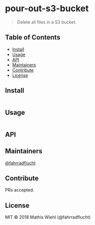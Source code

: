 # pour-out-s3-bucket

> Delete all files in a S3 bucket.

## Table of Contents

* [Install](#install)
* [Usage](#usage)
* [API](#api)
* [Maintainers](#maintainers)
* [Contribute](#contribute)
* [License](#license)

## Install

```

```

## Usage

```

```

## API

## Maintainers

[@fahrradflucht](https://github.com/fahrradflucht)

## Contribute

PRs accepted.

## License

MIT © 2018 Mathis Wiehl (@fahrradflucht)
